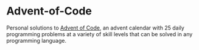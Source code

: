 # Advent-of-Code
Personal solutions to [Advent of Code](https://adventofcode.com/), an advent calendar with 25 daily programming problems at a variety of skill levels that can be solved in any programming language.
